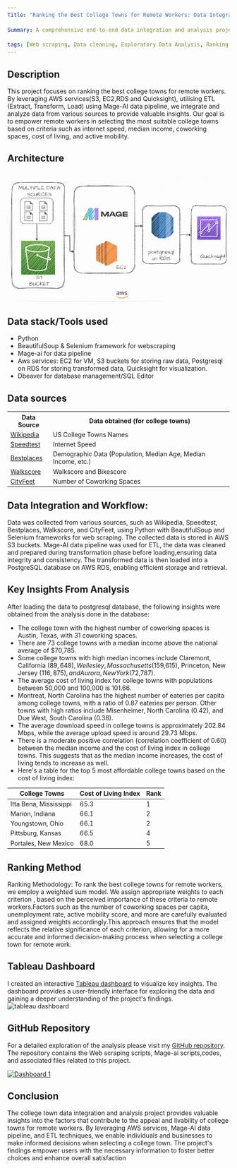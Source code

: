 ```yaml
---
Title: "Ranking the Best College Towns for Remote Workers: Data Integration, ETL, Analysis, and Insights with AWS and Mage-AI"

Summary: A comprehensive end-to-end data integration and analysis project focused on ranking top college towns for remote workers. It utilizes AWS services, including S3, EC2,RDS and Quicksight, along with the Mage data pipeline tool for ETL operations and Tableau.

tags: [Web scraping, Data cleaning, Exploratory Data Analysis, Ranking Algorithm, MCDA, AWS, ETL, Mage-ai, S3, EC2, RDS, Postgresql, Quicksight, Tableau, Skcriteria]
---
```


## Description
This project focuses on ranking the best college towns for remote workers. By leveraging AWS services(S3, EC2,RDS and Quicksight), utilising ETL (Extract, Transform, Load) using Mage-AI data pipeline, we integrate and analyze data from various sources to provide valuable insights. Our goal is to empower remote workers in selecting the most suitable college towns based on criteria such as internet speed, median income, coworking spaces, cost of living, and active mobility.

## Architecture
![Alt text](feature-architecture.jpeg)

## Data stack/Tools used
- Python 
- BeautifulSoup & Selenium framework for webscraping
- Mage-ai for data pipeline
- Aws services: EC2 for VM, S3 buckets for storing raw data, Postgresql on RDS for storing transformed data, Quicksight for visualization.
- Dbeaver for database management/SQL Editor

## Data sources
<!DOCTYPE html>
<html>
<head>
  <title>Data Sources</title>
  <script src="https://cdn.jsdelivr.net/npm/chart.js"></script>
  <style>
    table {
      width: 100%;
      border-collapse: collapse;
    }

    th, td {
      padding: 8px;
      text-align: left;
      border-bottom: 1px solid #ddd;
    }
  </style>
</head>
<body>
  <table>
    <tr>
      <th>Data Source</th>
      <th>Data obtained (for college towns)</th>
    </tr>
    <tr>
      <td><a href="https://en.wikipedia.org/wiki/List_of_college_towns#United_States">Wikipedia</a></td>
      <td>US College Towns Names</td>
    </tr>
    <tr>
      <td><a href="https://www.speedtest.net/performance/united-states">Speedtest</a></td>
      <td>Internet Speed</td>
    </tr>
    <tr>
      <td><a href="https://www.bestplaces.net">Bestplaces</a></td>
      <td>Demographic Data (Population, Median Age, Median Income, etc.)</td>
    </tr>
    <tr>
      <td><a href="https://www.walkscore.com/">Walkscore</a></td>
      <td>Walkscore and Bikescore</td>
    </tr>
    <tr>
      <td><a href="https://www.cityfeet.com/cont/coworking-space">CityFeet</a></td>
      <td>Number of Coworking Spaces</td>
    </tr>
  </table>
</body>
</html>

## Data Integration and Workflow:
Data was collected from various sources, such as Wikipedia, Speedtest, Bestplaces, Walkscore, and CityFeet, using Python with BeautifulSoup and Selenium frameworks for web scraping. The collected data is stored in AWS S3 buckets. Mage-AI data pipeline was used for ETL, the data was cleaned and prepared during transformation phase before loading,ensuring data integrity and consistency. The transformed data is then loaded into a PostgreSQL database on AWS RDS, enabling efficient storage and retrieval. 

## Key Insights From Analysis
After loading the data to postgresql database, the following insights were obtained from the analysis done in the database:
- The college town with the highest number of coworking spaces is Austin, Texas, with 31 coworking spaces.
- There are 73 college towns with a median income above the national average of $70,785.
- Some college towns with high median incomes include Claremont, California ($89,648), Wellesley, Massachusetts ($159,615), Princeton, New Jersey ($116,875), and Aurora, New York ($72,787).
- The average cost of living index for college towns with populations between 50,000 and 100,000 is 101.66.
- Montreat, North Carolina has the highest number of eateries per capita among college towns, with a ratio of 0.87 eateries per person. Other towns with high ratios include Misenheimer, North Carolina (0.42), and Due West, South Carolina (0.38).
- The average download speed in college towns is approximately 202.84 Mbps, while the average upload speed is around 29.73 Mbps.
- There is a moderate positive correlation (correlation coefficient of 0.60) between the median income and the cost of living index in college towns. This suggests that as the median income increases, the cost of living tends to increase as well.
- Here's a table for the top 5 most affordable college towns based on the cost of living index:

|   College Towns     | Cost of Living Index | Rank |
|-------------------|---------------------|------|
| Itta Bena, Mississippi   |        65.3                 |   1    |
| Marion, Indiana              |        66.1                 |   2    |
| Youngstown, Ohio          |        66.1                 |   2    |
| Pittsburg, Kansas           |        66.5                 |   4    |
| Portales, New Mexico    |        68.0                 |   5    |

## Ranking Method
Ranking Methodology:
To rank the best college towns for remote workers, we employ a weighted sum model. We assign appropriate weights to each criterion , based on the perceived importance of these criteria to remote workers.Factors such as the number of coworking spaces per capita, unemployment rate, active mobility score, and more are carefully evaluated and assigned weights accordingly.This approach ensures that the model reflects the relative significance of each criterion, allowing for a more accurate and informed decision-making process when selecting a college town for remote work.

## Tableau Dashboard
I created an interactive [Tableau dashboard](https://public.tableau.com/app/profile/vaadewoyin/viz/collegetownsdashboard/Dashboard1?publish=yes) to visualize key insights. The dashboard provides a user-friendly interface for exploring the data and gaining a deeper understanding of the project's findings.
![tableau dashboard](college-towns-dashboard.png "*open image in another tab to enlarge it*")

## GitHub Repository
For a detailed exploration of the analysis please visit my [GitHub repository](https://github.com/vaadewoyin/College-Towns-Data-ETL-AWS-Mage-Pipeline). The repository contains the Web scraping scripts, Mage-ai scripts,codes, and associated files related to this project.     


<div class='tableauPlaceholder' id='viz1689370845761' style='position: relative'><noscript><a href='#'><img alt='Dashboard 1 ' src='https:&#47;&#47;public.tableau.com&#47;static&#47;images&#47;co&#47;collegetownsdashboard&#47;Dashboard1&#47;1_rss.png' style='border: none' /></a></noscript><object class='tableauViz'  style='display:none;'><param name='host_url' value='https%3A%2F%2Fpublic.tableau.com%2F' /> <param name='embed_code_version' value='3' /> <param name='site_root' value='' /><param name='name' value='collegetownsdashboard&#47;Dashboard1' /><param name='tabs' value='no' /><param name='toolbar' value='yes' /><param name='static_image' value='https:&#47;&#47;public.tableau.com&#47;static&#47;images&#47;co&#47;collegetownsdashboard&#47;Dashboard1&#47;1.png' /> <param name='animate_transition' value='yes' /><param name='display_static_image' value='yes' /><param name='display_spinner' value='yes' /><param name='display_overlay' value='yes' /><param name='display_count' value='yes' /><param name='language' value='en-US' /><param name='filter' value='publish=yes' /></object></div>    

## Conclusion
The college town data integration and analysis project provides valuable insights into the factors that contribute to the appeal and livability of college towns for remote workers. By leveraging AWS services, Mage-AI data pipeline, and ETL techniques, we enable individuals and businesses to make informed decisions when selecting a college town. The project's findings empower users with the necessary information to foster better choices and enhance overall satisfaction